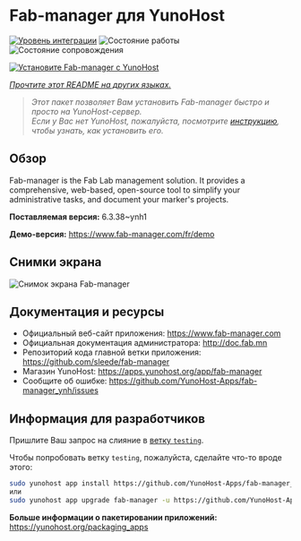 <!--
Важно: этот README был автоматически сгенерирован <https://github.com/YunoHost/apps/tree/master/tools/readme_generator>
Он НЕ ДОЛЖЕН редактироваться вручную.
-->

# Fab-manager для YunoHost

[![Уровень интеграции](https://apps.yunohost.org/badge/integration/fab-manager)](https://ci-apps.yunohost.org/ci/apps/fab-manager/)
![Состояние работы](https://apps.yunohost.org/badge/state/fab-manager)
![Состояние сопровождения](https://apps.yunohost.org/badge/maintained/fab-manager)

[![Установите Fab-manager с YunoHost](https://install-app.yunohost.org/install-with-yunohost.svg)](https://install-app.yunohost.org/?app=fab-manager)

*[Прочтите этот README на других языках.](./ALL_README.md)*

> *Этот пакет позволяет Вам установить Fab-manager быстро и просто на YunoHost-сервер.*  
> *Если у Вас нет YunoHost, пожалуйста, посмотрите [инструкцию](https://yunohost.org/install), чтобы узнать, как установить его.*

## Обзор

Fab-manager is the Fab Lab management solution. It provides a comprehensive, web-based, open-source tool to simplify your administrative tasks, and document your marker's projects.


**Поставляемая версия:** 6.3.38~ynh1

**Демо-версия:** <https://www.fab-manager.com/fr/demo>

## Снимки экрана

![Снимок экрана Fab-manager](./doc/screenshots/dashboard-mockup.webp)

## Документация и ресурсы

- Официальный веб-сайт приложения: <https://www.fab-manager.com>
- Официальная документация администратора: <http://doc.fab.mn>
- Репозиторий кода главной ветки приложения: <https://github.com/sleede/fab-manager>
- Магазин YunoHost: <https://apps.yunohost.org/app/fab-manager>
- Сообщите об ошибке: <https://github.com/YunoHost-Apps/fab-manager_ynh/issues>

## Информация для разработчиков

Пришлите Ваш запрос на слияние в [ветку `testing`](https://github.com/YunoHost-Apps/fab-manager_ynh/tree/testing).

Чтобы попробовать ветку `testing`, пожалуйста, сделайте что-то вроде этого:

```bash
sudo yunohost app install https://github.com/YunoHost-Apps/fab-manager_ynh/tree/testing --debug
или
sudo yunohost app upgrade fab-manager -u https://github.com/YunoHost-Apps/fab-manager_ynh/tree/testing --debug
```

**Больше информации о пакетировании приложений:** <https://yunohost.org/packaging_apps>
